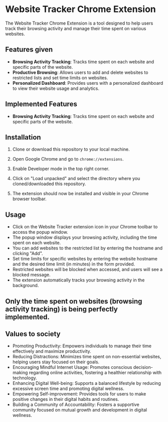 # Website Tracker Chrome Extension

The Website Tracker Chrome Extension is a tool designed to help users track their browsing activity and manage their time spent on various websites.

## Features given 

- **Browsing Activity Tracking**: Tracks time spent on each website and specific parts of the website.
- **Productive Browsing**: Allows users to add and delete websites to restricted lists and set time limits on websites.
- **Personalized Dashboard**: Provides users with a personalized dashboard to view their website usage and analytics.

## Implemented Features
- **Browsing Activity Tracking**: Tracks time spent on each website and specific parts of the website.

## Installation

1. Clone or download this repository to your local machine.

2. Open Google Chrome and go to `chrome://extensions`.

3. Enable Developer mode in the top right corner.

4. Click on "Load unpacked" and select the directory where you cloned/downloaded this repository.

5. The extension should now be installed and visible in your Chrome browser toolbar.

## Usage

- Click on the Website Tracker extension icon in your Chrome toolbar to access the popup window.
- The popup window displays your browsing activity, including the time spent on each website.
- You can add websites to the restricted list by entering the hostname and clicking "Add".
- Set time limits for specific websites by entering the website hostname and the desired time limit (in minutes) in the form provided.
- Restricted websites will be blocked when accessed, and users will see a blocked message.
- The extension automatically tracks your browsing activity in the background.

## Only the time spent on websites (browsing activity tracking) is being perfectly implemented.

## Values to society
- Promoting Productivity: Empowers individuals to manage their time effectively and maximize productivity.
- Reducing Distractions: Minimizes time spent on non-essential websites, helping users stay focused on their goals.
- Encouraging Mindful Internet Usage: Promotes conscious decision-making regarding online activities, fostering a healthier relationship with technology.
- Enhancing Digital Well-being: Supports a balanced lifestyle by reducing excessive screen time and promoting digital wellness.
- Empowering Self-improvement: Provides tools for users to make positive changes in their digital habits and routines.
- Building a Community of Accountability: Fosters a supportive community focused on mutual growth and development in digital wellness.
